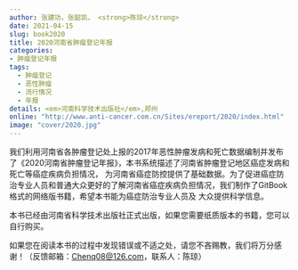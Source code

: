 ```yaml
---
author: 张建功，张韶凯， <strong>陈琼</strong>
date: 2021-04-15
slug: book2020
title: 2020河南省肿瘤登记年报
categories: 
- 肿瘤登记年报
tags:
  - 肿瘤登记
  - 恶性肿瘤
  - 流行情况
  - 年报
details: <em>河南科学技术出版社</em>,郑州
online: "http://www.anti-cancer.com.cn/Sites/ereport/2020/index.html"
image: "cover/2020.jpg"
---
```


我们利用河南省各肿瘤登记处上报的2017年恶性肿瘤发病和死亡数据编制并发布了《2020河南省肿瘤登记年报》，本书系统描述了河南省肿瘤登记地区癌症发病和死亡等癌症疾病负担情况，
为河南省癌症防控提供了基础数据。为了促进癌症防治专业人员和普通大众更好的了解河南省癌症疾病负担情况，我们制作了GitBook格式的网络版书籍，希望本书能为癌症防治专业人员及
大众提供科学信息。

本书已经由河南省科学技术出版社正式出版，如果您需要纸质版本的书籍，您可以自行购买。

如果您在阅读本书的过程中发现错误或不适之处，请您不吝赐教，我们将万分感谢！（反馈邮箱：Chenq08@126.com，联系人：陈琼）